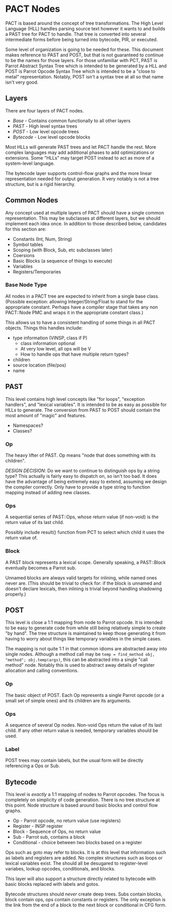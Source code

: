 # PACT Nodes

PACT is based around the concept of tree transformations.  The High Level
Language (HLL) handles parsing source text however it wants to and builds
a PAST tree for PACT to handle.  That tree is converted into several
intermediate forms before being turned into bytecode, PIR, or executed.

Some level of organization is going to be needed for these.  This document
makes reference to PAST and POST, but that is not guaranteed to continue to
be the names for those layers.  For those unfamiliar with PCT, PAST is
Parrot Abstract Syntax Tree which is intended to be generated by a HLL and
POST is Parrot Opcode Syntax Tree which is intended to be a "close to
metal" representation.  Notably, POST isn't a syntax tree at all so that
name isn't very good.



## Layers

There are four layers of PACT nodes.

* *Base* - Contains common functionally to all other layers
* *PAST* - High level syntax trees
* *POST* - Low level opcode trees
* *Bytecode* - Low level opcode blocks

Most HLLs will generate PAST trees and let PACT handle the rest.  More
complex languages may add additional phases to add optimizations or
extensions.  Some "HLLs" may target POST instead to act as more of a
system-level language.

The bytecode layer supports control-flow graphs and the more linear
representation needed for output generation.  It very notably is not a tree
structure, but is a rigid hierarchy.

## Common Nodes

Any concept used at multiple layers of PACT should have a single common
representation.  This may be subclasses at different layers, but we should
implement each idea once.  In addition to those described below, candidates
for this section are:

* Constants (Int, Num, String)
* Symbol tables
* Scoping (with Block, Sub, etc subclasses later)
* Coersions
* Basic Blocks (a sequence of things to execute)
* Variables
* Registers/Temporaries

### Base Node Type

All nodes in a PACT tree are expected to inherit from a single base class.
(Possible exception: allowing Integer/String/Float to stand for the
appropriate constant.  Perhaps have a compiler stage that takes any non
PACT::Node PMC and wraps it in the appropriate constant class.)

This allows us to have a consistent handling of some things in all PACT
objects.  Things this handles include:

* type information (VINSP, class if P)
    * class information optional
    * At very low level, all ops will be V
    * How to handle ops that have multiple return types?
* children
* source location (file/pos)
* name



## PAST

This level contains high level concepts like "for loops", "exception
handlers", and "lexical variables".  It is intended to be as easy as
possible for HLLs to generate.  The conversion from PAST to POST should
contain the most amount of "magic" and features.

* Namespaces?
* Classes?

### Op

The heavy lifter of PAST.  Op means "node that does something with its
children".

*DESIGN DECISION*: Do we want to continue to distinguish ops by a string
type?  This actually is fairly easy to dispatch on, so isn't too bad.  It
does have the advantage of being extremely easy to extend, assuming we
design the compiler correctly.  Only have to provide a type string to
function mapping instead of adding new classes.

### Ops

A sequential series of PAST::Ops, whose return value (if non-void) is the
return value of its last child.

Possibly include result() function from PCT to select which child it uses
the return value of.

### Block

A PAST block represents a lexical scope.  Generally speaking, a PAST::Block
eventually becomes a Parrot sub.

Unnamed blocks are always valid targets for inlining, while named ones
never are.  (This should be trivial to check for: if the block is unnamed
and doesn't declare lexicals, then inlining is trivial beyond handling
shadowing properly.)



## POST

This level is close a 1:1 mapping from node to Parrot opcode.  It is
intended to be easy to generate code from while still being relatively
simple to create "by hand".  The tree structure is maintained to keep those
generating it from having to worry about things like temporary variables in
the simple cases.

The mapping is not quite 1:1 in that common idioms are abstracted away into
single nodes.  Although a method call may be `temp = find_method obj,
"method"; obj.temp(args)`, this can be abstracted into a single "call
method" node.  Notably this is used to abstract away details of register
allocation and calling conventions.

### Op

The basic object of POST.  Each Op represents a single Parrot opcode (or a
small set of simple ones) and its children are its arguments.

### Ops

A sequence of several Op nodes.  Non-void Ops return the value of its last
child.  If any other return value is needed, temporary variables should be
used.

### Label

POST trees may contain labels, but the usual form will be directly
referencing a Ops or Sub.



## Bytecode

This level is _exactly_ a 1:1 mapping of nodes to Parrot opcodes.  The
focus is completely on simplicity of code generation.  There is no tree
structure at this point.  Node structure is based around basic blocks and
control flow graphs.

* Op - Parrot opcode, no return value (use registers)
* Register - INSP register
* Block - Sequence of Ops, no return value
* Sub - Parrot sub, contains a block
* Conditional - choice between two blocks based on a register

Ops such as goto may refer to blocks.  It is at this level that information
such as labels and registers are added.  No complex structures such as loops or
lexical variables exist.  The should all be desugared to register-level
variabes, lookup opcodes, conditionals, and blocks.

This layer will also support a structure directly related to bytecode with
basic blocks replaced with labels and gotos.

Bytecode structures should _never_ create deep trees.  Subs contain blocks,
block contain ops, ops contain constants or registers.  The only exception is
the link from the end of a block to the next block or conditional in CFG form.
